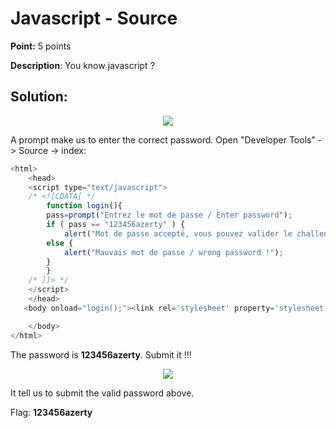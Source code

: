 # Javascript - Source

**Point:** 5 points 

**Description**: You know javascript ?

## Solution: 

<p align="center"> <img src="https://user-images.githubusercontent.com/48288606/157894850-7e058340-2b2a-4c44-a6fb-3bc4996cd1d5.png" /> </p>

A prompt make us to enter the correct password. Open "Developer Tools" -> Source -> index: 

```javascript
<html>
    <head>
	<script type="text/javascript">
	/* <![CDATA[ */
	    function login(){
		pass=prompt("Entrez le mot de passe / Enter password");
		if ( pass == "123456azerty" ) {
		    alert("Mot de passe accepté, vous pouvez valider le challenge avec ce mot de passe.\nYou can validate the challenge using this password.");  }
		else {
		    alert("Mauvais mot de passe / wrong password !");
		}
	    }
	/* ]]> */
	</script>
    </head>
   <body onload="login();"><link rel='stylesheet' property='stylesheet' id='s' type='text/css' href='/template/s.css' media='all' /><iframe id='iframe' src='https://www.root-me.org/?page=externe_header'></iframe>

    </body>
</html>
```

The password is **123456azerty**. Submit it !!!

<p align="center"> <img src="https://user-images.githubusercontent.com/48288606/157895195-f9677a26-9976-40a0-8548-9eeeec71bace.png" /> </p>

It tell us to submit the valid password above.

Flag: **123456azerty**





